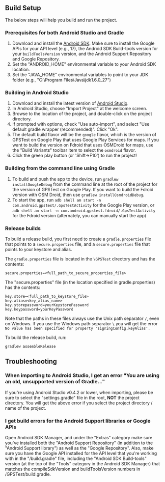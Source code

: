 ## Build Setup

The below steps will help you build and run the project.

### Prerequisites for both Android Studio and Gradle

1. Download and install the [Android SDK](http://developer.android.com/sdk/index.html).  Make sure to install the Google APIs for your API level (e.g., 17), the Android SDK Build-tools version for your `buildToolsVersion` version, and the Android Support Repository and Google Repository.
2. Set the "ANDROID_HOME" environmental variable to your Android SDK location.
3. Set the "JAVA_HOME" environmental variables to point to your JDK folder (e.g., "C:\Program Files\Java\jdk1.6.0_27")

### Building in Android Studio

1. Download and install the latest version of [Android Studio](http://developer.android.com/sdk/installing/studio.html).
2. In Android Studio, choose "Import Project" at the welcome screen.
3. Browse to the location of the project, and double-click on the project directory.
4. If prompted with options, check "Use auto-import", and select "Use default gradle wrapper (recommended)".  Click "Ok".
5. The default build flavor will be the `google` flavor, which is the version of GPSTest on Google Play that uses Google Play Services for maps.  If you want to build the version on Fdroid that uses OSMDroid for maps, use the "Build Variants" toolbar item to select the `osmdroid` flavor.
6. Click the green play button (or 'Shift->F10') to run the project!

### Building from the command line using Gradle

1. To build and push the app to the device, run `gradlew installGoogleDebug` from the command line at the root of the project for the version of GPSTest on Google Play.  If you want to build the Fdroid version with OSM Droid, then use `gradlew installOsmdroidDebug`.
3. To start the app, run `adb shell am start -n com.android.gpstest/.GpsTestActivity` for the Google Play version, or `adb shell am start -n com.android.gpstest.fdroid/.GpsTestActivity` for the Fdroid version (alternately, you can manually start the app)

### Release builds

To build a release build, you first need to create a `gradle.properties` file that points to a `secure.properties` file, and a `secure.properties` file that points to your keystore and alias. 

The `gradle.properties` file is located in the `\GPSTest` directory and has the contents:

```
secure.properties=<full_path_to_secure_properties_file>
```

The "secure.properties" file (in the location specified in gradle.properties) has the contents:

```
key.store=<full_path_to_keystore_file>
key.alias=<key_alias_name>
key.storepassword=yourKeystorePassword
key.keypassword=yourKeyPassword
```

Note that the paths in these files always use the Unix path separator  `/`, even on Windows. If you use the Windows path separator `\` you will get the error `No value has been specified for property 'signingConfig.keyAlias'.`

To build the release build, run:

`gradlew assembleRelease`

## Troubleshooting

### When importing to Android Studio, I get an error "You are using an old, unsupported version of Gradle..."

If you're using Android Studio v0.4.2 or lower, when importing, please be sure to select the "settings.gradle" file in the root, **NOT** the project directory.
You will get the above error if you select the project directory / name of the project.

### I get build errors for the Android Support libraries or Google APIs

Open Android SDK Manager, and under the "Extras" category make sure you've installed both the "Android Support Repository" (in addition to the "Android Support library") as well as the
 "Google Repository".  Also, make sure you have the Google API installed for the API level that you're working with in the "/build.gradle" file,
 including the "Android SDK Build-tools" version (at the top of the "Tools" category in the Android SDK Manager) that
 matches the compileSdkVersion and buildToolsVersion numbers in /GPSTest/build.gradle.
